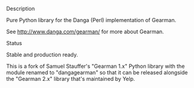 Description

Pure Python library for the Danga (Perl) implementation of Gearman.

See http://www.danga.com/gearman/ for more about Gearman.

Status

Stable and production ready.

This is a fork of Samuel Stauffer's "Gearman 1.x" Python library with the module renamed to "dangagearman" 
so that it can be released alongside the "Gearman 2.x" library that's maintained by Yelp.
